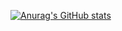 
[![Anurag's GitHub stats](https://github-readme-stats-brown-nine-85.vercel.app/api?username=sho12333&count_private=true)](https://github.com/anuraghazra/github-readme-stats)
